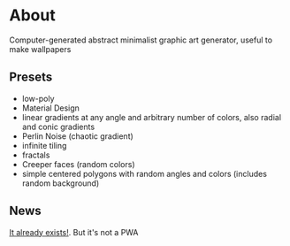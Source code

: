 # About

Computer-generated abstract minimalist graphic art generator, useful to make wallpapers

## Presets

- low-poly
- Material Design
- linear gradients at any angle and arbitrary number of colors, also radial and conic gradients
- Perlin Noise (chaotic gradient)
- infinite tiling
- fractals
- Creeper faces (random colors)
- simple centered polygons with random angles and colors (includes random background)

## News

[It already exists!](https://play.google.com/store/apps/details?id=com.sharpregion.tapet). But it's not a PWA
